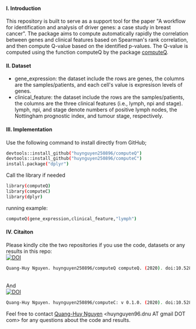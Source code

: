 
#### I. Introduction
This repository is built to serve as a support tool for the paper "A workflow for identification and analysis of driver genes: a case study in breast cancer". The package aims to compute automatically rapidly the correlation between genes and clinical features based on Spearman's rank correlation, and then compute Q-value based on the identified p-values. The Q-value is computed using the function computeQ by the package [computeQ](https://github.com/huynguyen250896/computeQ). </br>

#### II. Dataset
- gene_expression: the dataset include the rows are genes, the columns are the samples/patients, and each cell's value is expresison levels of genes.
- clinical_feature: the dataset include the rows are the samples/patients, the columns are the three clinical features (i.e., lymph, npi and stage). lymph, npi, and stage denote numbers of positive lymph nodes, the Nottingham prognostic index, and tumour stage, respectively.

#### III. Implementation
Use the following command to install directly from GitHub;
```sh
devtools::install_github("huynguyen250896/computeQ")
devtools::install_github("huynguyen250896/computeC")
install.package("dplyr")
```
Call the library if needed
```sh
library(computeQ)
library(computeC)
library(dplyr)
```
running example:
```sh
computeQ(gene_expression,clinical_feature,"lymph")
```
#### IV. Citaiton
Please kindly cite the two repositories if you use the code, datasets or any results in this repo: </br>
[![DOI](https://zenodo.org/badge/DOI/10.5281/zenodo.3686388.svg)](https://doi.org/10.5281/zenodo.3686388)
```sh
Quang-Huy Nguyen. huynguyen250896/computeQ computeQ. (2020). doi:10.5281/zenodo.3686388
```
</br> And </br>
[![DOI](https://zenodo.org/badge/DOI/10.5281/zenodo.3686391.svg)](https://doi.org/10.5281/zenodo.3686391)
```sh
Quang-Huy Nguyen. huynguyen250896/computeC: v 0.1.0. (2020). doi:10.5281/zenodo.3686391
```
Feel free to contact [Quang-Huy Nguyen](https://github.com/huynguyen250896) <huynguyen96.dnu AT gmail DOT com> for any questions about the code and results.
